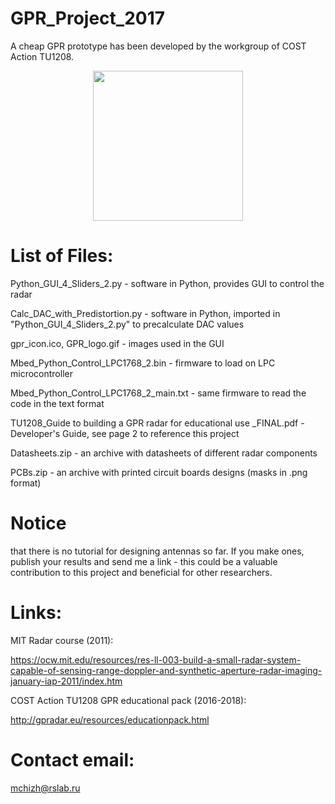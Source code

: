 # GPR_Project_2017
A cheap GPR prototype has been developed by the workgroup of COST Action TU1208.
<p align="center">
<img src = "https://github.com/Ritchizh/GPR_Project_2017/blob/master/readme_img/e-cost.jpg" height = 240>
</p>


# List of Files:
Python_GUI_4_Sliders_2.py      - software in Python, provides GUI to control the radar

Calc_DAC_with_Predistortion.py - software in Python, imported in "Python_GUI_4_Sliders_2.py" to precalculate DAC values

gpr_icon.ico,  GPR_logo.gif  - images used in the GUI

Mbed_Python_Control_LPC1768_2.bin      - firmware to load on LPC microcontroller

Mbed_Python_Control_LPC1768_2_main.txt - same firmware to read the code in the text format

TU1208_Guide to building a GPR radar for educational use _FINAL.pdf - Developer's Guide, see page 2 to reference this project

Datasheets.zip - an archive with datasheets of different radar components

PCBs.zip - an archive with printed circuit boards designs (masks in .png format)

# Notice 
that there is no tutorial for designing antennas so far. If you make ones, publish your results and send me a link - this could be a valuable contribution to this project and beneficial for other researchers.

# Links:
MIT Radar course (2011): 

https://ocw.mit.edu/resources/res-ll-003-build-a-small-radar-system-capable-of-sensing-range-doppler-and-synthetic-aperture-radar-imaging-january-iap-2011/index.htm

COST Action TU1208 GPR educational pack (2016-2018): 

http://gpradar.eu/resources/educationpack.html 

# Contact email:
mchizh@rslab.ru
